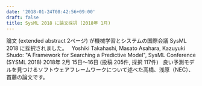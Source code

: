 ```yaml
---
date: '2018-01-24T08:42:56+09:00'
draft: false
title: SysML 2018 に論文採択 (2018年 1月)
---
```


論文 (extended abstract 2ページ) が機械学習とシステムの国際会議 SysML 2018 に採択されました。   Yoshiki Takahashi, Masato Asahara, Kazuyuki Shudo: "A Framework for Searching a Predictive Model", SysML Conference (SYSML 2018) 2018年 2月 15日～16日 (投稿 205件, 採択 117件)   良い予測モデルを見つけるソフトウェアフレームワークについて述べた高橋、浅原（NEC）、首藤の論文です。